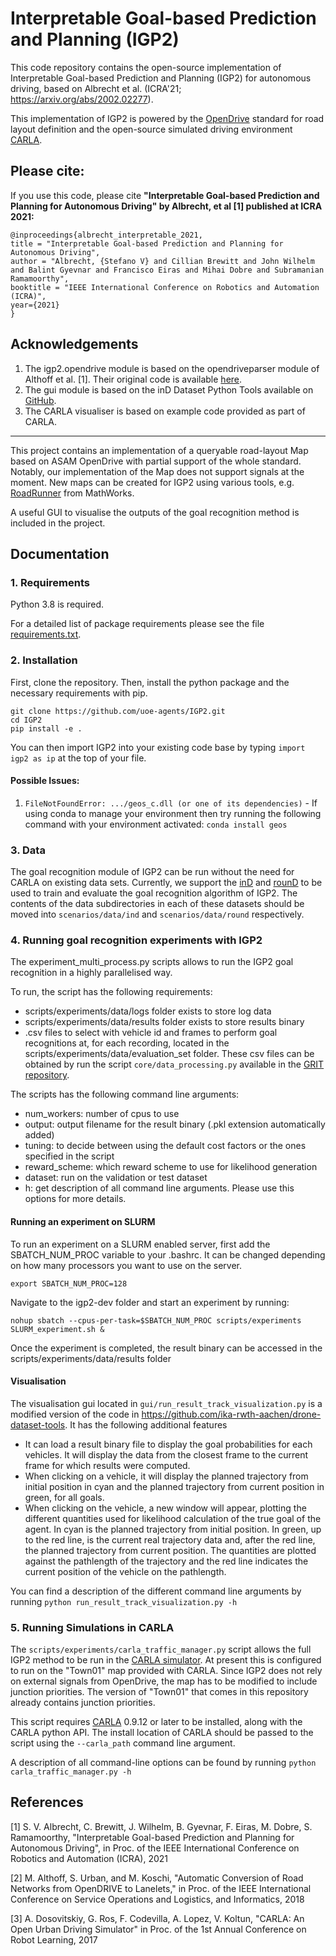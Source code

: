 # Interpretable Goal-based Prediction and Planning (IGP2)

This code repository contains the open-source implementation of Interpretable Goal-based Prediction and Planning (IGP2) for autonomous driving, based on Albrecht et al. (ICRA'21; https://arxiv.org/abs/2002.02277).

This implementation of IGP2 is powered by the [OpenDrive](https://www.asam.net/standards/detail/opendrive/) standard for road layout definition and the open-source simulated driving environment [CARLA](https://carla.org/). 

## Please cite:
If you use this code, please cite
**"Interpretable Goal-based Prediction and Planning for Autonomous Driving"
by Albrecht, et al [1] published at ICRA 2021:**

```
@inproceedings{albrecht_interpretable_2021,
title = "Interpretable Goal-based Prediction and Planning for Autonomous Driving",
author = "Albrecht, {Stefano V} and Cillian Brewitt and John Wilhelm and Balint Gyevnar and Francisco Eiras and Mihai Dobre and Subramanian Ramamoorthy",
booktitle = "IEEE International Conference on Robotics and Automation (ICRA)",
year={2021}
}
```

## Acknowledgements
1. The igp2.opendrive module is based on the opendriveparser module of Althoff et al. [1]. Their original code is available [here](https://gitlab.lrz.de/tum-cps/opendrive2lanelet).
2. The gui module is based on the inD Dataset Python Tools available on [GitHub](https://github.com/ika-rwth-aachen/drone-dataset-tools).
3. The CARLA visualiser is based on example code provided as part of CARLA.

<hr />

This project contains an implementation of a queryable road-layout Map based on ASAM OpenDrive with partial support of the whole standard.
Notably, our implementation of the Map does not support signals at the moment.
New maps can be created for IGP2 using various tools, e.g. [RoadRunner](https://uk.mathworks.com/products/roadrunner.html) from MathWorks. 

A useful GUI to visualise the outputs of the goal recognition method is included in the project.

## Documentation

### 1. Requirements
Python 3.8 is required.

For a detailed list of package requirements please see the file [requirements.txt](https://github.com/uoe-agents/IGP2/blob/main/requirements.txt).

### 2. Installation
First, clone the repository. Then, install the python package and the necessary requirements with pip.

```
git clone https://github.com/uoe-agents/IGP2.git
cd IGP2
pip install -e .
```

You can then import IGP2 into your existing code base by typing `import igp2 as ip` at the top of your file.

#### Possible Issues:
1. ```FileNotFoundError: .../geos_c.dll (or one of its dependencies)``` - If using conda to manage your environment then try running the following command with your environment activated: ```conda install geos```
### 3. Data
The goal recognition module of IGP2 can be run without the need for CARLA on existing data sets.
Currently, we support the [inD](https://www.ind-dataset.com/) and [rounD](https://www.round-dataset.com/) to be used to train and evaluate the goal recognition algorithm of IGP2.
The contents of the data subdirectories in each of these datasets should be moved into `scenarios/data/ind` and `scenarios/data/round` respectively.

### 4. Running goal recognition experiments with IGP2

The experiment_multi_process.py scripts allows to run the IGP2 goal recognition in a highly parallelised way.

To run, the script has the following requirements:
- scripts/experiments/data/logs folder exists to store log data
- scripts/experiments/data/results folder exists to store results binary
- .csv files to select with vehicle id and frames to perform goal recognitions at, for each recording, located in the scripts/experiments/data/evaluation_set folder. These csv files can be obtained by run the script `core/data_processing.py` available in the [GRIT repository](https://github.com/uoe-agents/GRIT).

The scripts has the following command line arguments:
- num_workers: number of cpus to use
- output: output filename for the result binary (.pkl extension automatically added)
- tuning: to decide between using the default cost factors or the ones specified in the script
- reward_scheme: which reward scheme to use for likelihood generation
- dataset: run on the validation or test dataset
- h: get description of all command line arguments. Please use this options for more details.

#### Running an experiment on SLURM
To run an experiment on a SLURM enabled server, first add the SBATCH_NUM_PROC variable to your .bashrc. It can be changed depending on how many processors you want to use on the server.

`export SBATCH_NUM_PROC=128`

Navigate to the igp2-dev folder and start an experiment by running:

`nohup sbatch --cpus-per-task=$SBATCH_NUM_PROC scripts/experiments SLURM_experiment.sh &`

Once the experiment is completed, the result binary can be accessed in the scripts/experiments/data/results folder

#### Visualisation
The visualisation gui located in ```gui/run_result_track_visualization.py``` is a modified version of the code in https://github.com/ika-rwth-aachen/drone-dataset-tools. It has the following additional features

- It can load a result binary file to display the goal probabilities for each vehicles. It will display the data from the closest frame to the current frame for which results were computed.
- When clicking on a vehicle, it will display the planned trajectory from initial position in cyan and the planned trajectory from current position in green, for all goals.
- When clicking on the vehicle, a new window will appear, plotting the different quantities used for likelihood calculation of the true goal of the agent. In cyan is the planned trajectory from initial position. In green, up to the red line, is the current real trajectory data and, after the red line, the planned trajectory from current position. The quantities are plotted against the pathlength of the trajectory and the red line indicates the current position of the vehicle on the pathlength.

You can find a description of the different command line arguments by running `python run_result_track_visualization.py -h`

### 5. Running Simulations in CARLA 

The `scripts/experiments/carla_traffic_manager.py` script allows the full IGP2 method to be run in the [CARLA simulator](https://carla.org/). At present this is configured to run on the "Town01" map provided with CARLA.
Since IGP2 does not rely on external signals from OpenDrive, the map has to be modified to include junction priorities. 
The version of "Town01" that comes in this repository already contains junction priorities.

This script requires [CARLA](https://carla.org/) 0.9.12 or later to be installed, along with the CARLA python API. 
The install location of CARLA should be passed to the script using the `--carla_path` command line argument.

A description of all command-line options can be found by running ```python carla_traffic_manager.py -h```

## References
[1] S. V. Albrecht, C. Brewitt, J. Wilhelm, B. Gyevnar, F. Eiras, M. Dobre, S. Ramamoorthy, "Interpretable Goal-based Prediction and Planning for Autonomous Driving", in Proc. of the IEEE International Conference on Robotics and Automation (ICRA), 2021

[2] M. Althoff, S. Urban, and M. Koschi, "Automatic Conversion of Road Networks from OpenDRIVE to Lanelets," in Proc. of the IEEE International Conference on Service Operations and Logistics, and Informatics, 2018

[3] A. Dosovitskiy, G. Ros, F. Codevilla, A. Lopez, V. Koltun, "CARLA: An Open Urban Driving Simulator" in Proc. of the 1st Annual Conference on Robot Learning, 2017
